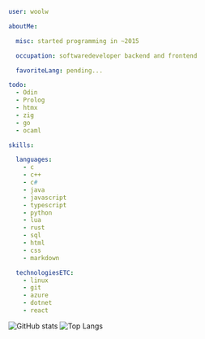 ```yml
user: woolw

aboutMe:

  misc: started programming in ~2015

  occupation: softwaredeveloper backend and frontend

  favoriteLang: pending...

todo:
  - Odin
  - Prolog
  - htmx
  - zig
  - go
  - ocaml

skills:

  languages:
    - c
    - c++
    - c#
    - java
    - javascript
    - typescript
    - python
    - lua
    - rust
    - sql
    - html
    - css
    - markdown

  technologiesETC:
    - linux
    - git
    - azure
    - dotnet
    - react
```
![GitHub stats](https://github-readme-stats.vercel.app/api?username=woolw&show_icons=true&theme=transparent&custom_title=Github%20stats)
![Top Langs](https://github-readme-stats.vercel.app/api/top-langs/?username=woolw&hide_progress=false&theme=transparent&layout=compact)
